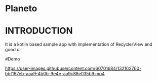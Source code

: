 # Planeto


# INTRODUCTION
It is a kotlin based sample app with
implementation of RecyclerView and good ui


#Demo

https://user-images.githubusercontent.com/60701684/132102760-bbf167eb-aaa9-4b0b-9e4e-aa9c88e035b9.mp4
